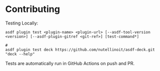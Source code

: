# Contributing

Testing Locally:

```shell
asdf plugin test <plugin-name> <plugin-url> [--asdf-tool-version <version>] [--asdf-plugin-gitref <git-ref>] [test-command*]

#
asdf plugin test deck https://github.com/nutellinoit/asdf-deck.git "deck --help"
```

Tests are automatically run in GitHub Actions on push and PR.

